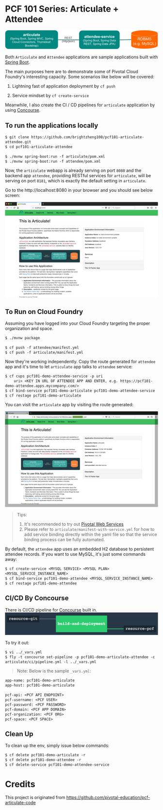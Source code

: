 
# PCF 101 Series: Articulate + Attendee

![Architecture](misc/architecture.png)

Both `Articulate` and `Attendee` applications are sample applications built with [Spring Boot](http://projects.spring.io/spring-boot/).

The main purposes here are to demonstrate some of Pivotal Cloud Foundry's interesting capacity.
Some scenarios like below will be covered:

1. Lightning fast of application deployment by `cf push`

2. Service mindset by `cf create-service`


Meanwhile, I also create the CI / CD pipelines for `articulate` application 
by using [Concourse](http://concourse.io).


## To run the applications locally

```
$ git clone https://github.com/brightzheng100/pcf101-articulate-attendee.git
$ cd pcf101-articulate-attendee

$ ./mvnw spring-boot:run -f articulate/pom.xml
$ ./mvnw spring-boot:run -f attendee/pom.xml
```

Now, the `articulate` webapp is already serving on port `8080`
and the backend app `attendee`, providing RESTful services for `articulate`,
will be serving on port `8181`, which is exactly the default setting in `articulate`.


Go to the http://localhost:8080 in your browser and you should see below screen:

![Landing Page](misc/articulate-landing-page.png)


## To Run on Cloud Foundry

Assuming you have logged into your Cloud Foundry targeting the proper organization and space.

```
$ ./mvnw package

$ cf push -f attendee/manifest.yml
$ cf push -f articulate/manifest.yml
```

Now they're working independently.
Copy the route generated for `attendee` app and it's time to let `articulate` app talks to `attendee` service:

```
$ cf cups pcf101-demo-attendee-service -p uri
    uri> <KEY IN URL OF ATTENDEE APP AND ENTER, e.g. https://pcf101-demo-attendee.apps.mycompany.com/>
$ cf bind-service pcf101-demo-articulate pcf101-demo-attendee-service
$ cf restage pcf101-demo-articulate
```

You can visit the `articulate` app by visiting the route generated:

![Landing Page](misc/articulate-landing-page-pcf.png)


> Tips: 
> 1. It's recommended to try out [Pivotal Web Services](https://run.pivotal.io)
> 2. Please refer to `articulate/manifest-with-service.yml` for how to add service binding directly
> within the yaml file so that the service binding process can be fully automated.


By default, the `attendee` app uses an embedded H2 database to persistent attendee records.
If you want to use MySQL, it's just some commands away:

```
$ cf create-service <MYSQL SERVICE> <MYSQL PLAN> <MYSQL_SERVICE_INSTANCE_NAME>
$ cf bind-service pcf101-demo-attendee <MYSQL_SERVICE_INSTANCE_NAME>
$ cf restage pcf101-demo-attendee
```


## CI/CD By Concourse

There is CI/CD pipeline for [Concourse](http://concourse.ci) built in.
![Concourse CI/CD Pipeline](misc/pipeline.png)

To try it out:

```
$ vi ../_vars.yml
$ fly -t concourse set-pipeline -p pcf101-demo-articulate-attendee -c articulate/ci/pipeline.yml -l ../_vars.yml
```

> Note: Below is the sample `_vars.yml`:
```
app-name: pcf101-demo-articulate
app-host: pcf101-demo-articulate

pcf-api: <PCF API ENDPOINT>
pcf-username: <PCF USER>
pcf-password: <PCF PASSWORD>
pcf-domain: <PCF APP DOMAIN>
pcf-organization: <PCF ORG>
pcf-space: <PCF SPACE>
```



## Clean Up

To clean up the env, simply issue below commands:

```
$ cf delete pcf101-demo-articulate -r
$ cf delete pcf101-demo-attendee -r
$ cf delete-service pcf101-demo-attendee-service
```

# Credits

This project is originated from https://github.com/pivotal-education/pcf-articulate-code